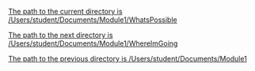 <ins>The path to the current directory is /Users/student/Documents/Module1/WhatsPossible<ins>

<ins>The path to the next directory is /Users/student/Documents/Module1/WhereImGoing<ins>

<ins>The path to the previous directory is /Users/student/Documents/Module1<ins>
